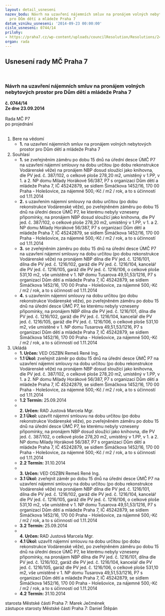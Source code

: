 ```yaml
---
layout: detail_usneseni
nazev_bodu: Návrh na uzavření nájemních smluv na pronájem volných nebytových prostor
  pro Dům dětí a mládeže Praha 7
datum_vzniku_usneseni: '2014-09-23 00:00:00'
cislo_usneseni: 0744/14
prilohy:
- https://praha7.cz/wp-content/uploads/councilResolution/Resolutions/24637/44-14-d%c5%afm_d%c4%9bt%c3%ad_a_ml%c3%a1de%c5%bee.pdf
organ: rada
---
```

<div id="ucUsn_pList" class="usn">
	<span><h2>Usnesení rady MČ Praha 7 </h2>
<br></span><div class="standBody">
<span><h3>Návrh na uzavření nájemních smluv na pronájem volných nebytových prostor pro Dům dětí a mládeže Praha 7</h3></span><div class="center">
		<strong>č. 0744/14</strong><br>
	</div>
<div class="center">
		<strong>Ze dne 23.09.2014</strong><br><br>
	</div>Rada MČ P7<br> po projednání<br><br><ol>
<li>Bere na vědomí<ul><li>
<strong>1.</strong> na uzavření nájemních smluv na pronájem volných nebytových prostor pro Dům dětí a mládeže Praha 7      </li></ul>
</li>
<li>Souhlasí<ul>
<li>
<strong>1.</strong> se zveřejněním záměru po dobu 15 dnů na úřední desce ÚMČ P7 na uzavření nájemní smlouvy na dobu určitou (po dobu rekonstrukce Vodárenské věže) na pronájem NBP dosud sloužící jako knihovna, dle PV jed. č. 387/102, o celkové ploše 278,20 m2, umístěný v 1.PP, v 1. a 2. NP domu Milady Horákové 56/387, P7 s organizací Dům dětí a mládeže Praha 7, IČ 45242879, se sídlem Šimáčkova 1452/16, 170 00 Praha - Holešovice, za nájemné 500,-Kč / m2 / rok, a to s účinností od 1.11.2014</li>
<li>
<strong>2.</strong> s uzavřením nájemní smlouvy na dobu určitou (po dobu rekonstrukce Vodárenské věže), po zveřejněném záměru po dobu 15 dnů na úřední desce ÚMČ P7,  ke kterému nebyly vzneseny připomínky, na pronájem NBP dosud sloužící jako knihovna, dle PV jed. č. 387/102, o celkové ploše 278,20 m2, umístěný v 1.PP,  v 1. a 2. NP domu Milady Horákové 56/387, P7 s organizací Dům dětí a mládeže Praha 7, IČ 45242879, se sídlem Šimáčkova 1452/16, 170 00 Praha - Holešovice, za nájemné 500,-Kč / m2 / rok, a to s účinností od 1.11.2014</li>
<li>
<strong>3.</strong> se zveřejněním záměru po dobu 15 dnů na úřední desce ÚMČ P7 na uzavření nájemní smlouvy na dobu určitou (po dobu rekonstrukce Vodárenské věže)  na pronájem NBP dílna dle PV jed. č. 1216/101, dílna dle PV jed. č. 1216/102, garáž dle PV jed. č. 1216/104, kancelář dle PV jed. č. 1216/105, garáž dle PV jed. č. 1216/106, o celkové ploše 531,10 m2, vše umístěné v 1. NP domu Tusarova 49,51,53/1216, P7 s organizací Dům dětí a mládeže Praha 7, IČ 45242879,  se sídlem Šimáčkova 1452/16, 170 00 Praha - Holešovice, za nájemné 500,-Kč / m2 / rok, a to s účinností od 1.11.2014</li>
<li>
<strong>4.</strong> s uzavřením nájemní smlouvy na dobu určitou (po dobu rekonstrukce Vodárenské věže), po zveřejněném záměru po dobu 15 dnů na úřední desce ÚMČ P7,  ke kterému nebyly vzneseny připomínky, na pronájem NBP dílna dle PV jed.  č. 1216/101, dílna dle PV jed. č. 1216/102, garáž dle PV jed. č. 1216/104, kancelář dle PV jed. č. 1216/105, garáž dle PV jed. č. 1216/106, o celkové ploše 531,10 m2, vše umístěné v 1. NP domu Tusarova 49,51,53/1216, P7 s organizací Dům dětí a mládeže Praha 7, IČ 45242879, se sídlem Šimáčkova 1452/16, 170 00 Praha - Holešovice, za nájemné 500,-Kč / m2 / rok, a to s účinností od 1.11.2014</li>
</ul>
</li>
<li>Ukládá<ul>
<li>
<strong>1. Určen: </strong>VED OSZBN Remeš René Ing.</li>
<li>
<strong>1.1 Úkol: </strong>zveřejnit záměr po dobu 15 dnů na úřední desce ÚMČ P7 na uzavření nájemní smlouvy na dobu určitou (po dobu rekonstrukce Vodárenské věže) na pronájem NBP dosud sloužící jako knihovna, dle PV jed. č. 387/102,  o celkové ploše 278,20 m2, umístěný v 1.PP, v 1. a 2. NP domu Milady Horákové 56/387, P7 s organizací Dům dětí a mládeže Praha 7, IČ 45242879, se sídlem Šimáčkova 1452/16, 170 00 Praha - Holešovice,  za nájemné 500,-Kč / m2 / rok, a to s účinností od 1.11.2014</li>
<li>
<strong>1.2 Termín: </strong>25.09.2014</li>
<li>
<strong><br>2. Určen: </strong>RAD Justová Marcela Mgr.</li>
<li>
<strong>2.1 Úkol: </strong>uzavřít nájemní smlouvu na dobu určitou (po dobu rekonstrukce Vodárenské věže), po zveřejněném záměru po dobu 15 dnů na úřední desce ÚMČ P7, ke kterému nebyly vzneseny připomínky, na pronájem NBP dosud sloužící jako knihovna, dle PV jed. č. 387/102, o celkové ploše 278,20 m2, umístěný v 1.PP, v 1. a 2. NP domu Milady Horákové 56/387, P7 s organizací Dům dětí a mládeže Praha 7, IČ 45242879, se sídlem Šimáčkova 1452/16, 170 00 Praha - Holešovice, za nájemné 500,-Kč / m2 / rok, a to s účinností od 1.11.2014</li>
<li>
<strong>2.2 Termín: </strong>31.10.2014</li>
<li>
<strong><br>3. Určen: </strong>VED OSZBN Remeš René Ing.</li>
<li>
<strong>3.1 Úkol: </strong>zveřejnit záměr po dobu 15 dnů na úřední desce ÚMČ P7 na uzavření nájemní smlouvy na dobu určitou (po dobu rekonstrukce Vodárenské věže) na pronájem NBP dílna dle PV jed. č. 1216/101, dílna dle PV jed.  č. 1216/102, garáž dle PV jed. č. 1216/104, kancelář dle PV jed. č. 1216/105, garáž dle PV jed. č. 1216/106, o celkové ploše 531,10 m2, vše umístěné v 1. NP domu Tusarova 49,51,53/1216, P7 s organizací Dům dětí a mládeže Praha 7, IČ 45242879, se sídlem Šimáčkova 1452/16, 170 00 Praha - Holešovice, za nájemné 500,-Kč / m2 / rok, a to s účinností od 1.11.2014</li>
<li>
<strong>3.2 Termín: </strong>25.09.2014</li>
<li>
<strong><br>4. Určen: </strong>RAD Justová Marcela Mgr.</li>
<li>
<strong>4.1 Úkol: </strong>uzavřít nájemní smlouvu na dobu určitou (po dobu rekonstrukce Vodárenské věže), po zveřejněném záměru po dobu 15 dnů na úřední desce ÚMČ P7, ke kterému nebyly vzneseny připomínky, na pronájem NBP dílna dle PV jed. č. 1216/101, dílna dle PV jed. č. 1216/102, garáž dle PV jed. č. 1216/104, kancelář dle PV jed. č. 1216/105, garáž dle PV jed. č. 1216/106, o celkové ploše 531,10 m2, vše umístěné v 1. NP domu Tusarova 49,51,53/1216, P7 s organizací Dům dětí a mládeže Praha 7, IČ 45242879, se sídlem Šimáčkova 1452/16, 170 00 Praha - Holešovice, za nájemné 500,-Kč / m2 / rok, a to s účinností od 1.11.2014</li>
<li>
<strong>4.2 Termín: </strong>31.10.2014</li>
</ul>
</li>
</ol>starosta Městské části Praha 7: Marek Ječmének<br>zástupce starosty Městské části Praha 7: Daniel Štěpán 
</div>
</div>